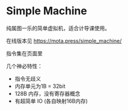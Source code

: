 # Simple Machine

纯属图一乐的简单虚拟机，适合计导课使用。

在线版本见 https://mota.press/simple_machine/

指令集在页面里

几个神必特性：
 - 指令无歧义
 - 内存单元为1B = 32bit
 - 128B 内存，没有寄存器概念
 - 有超简单 IO (各自映射16B内存)
